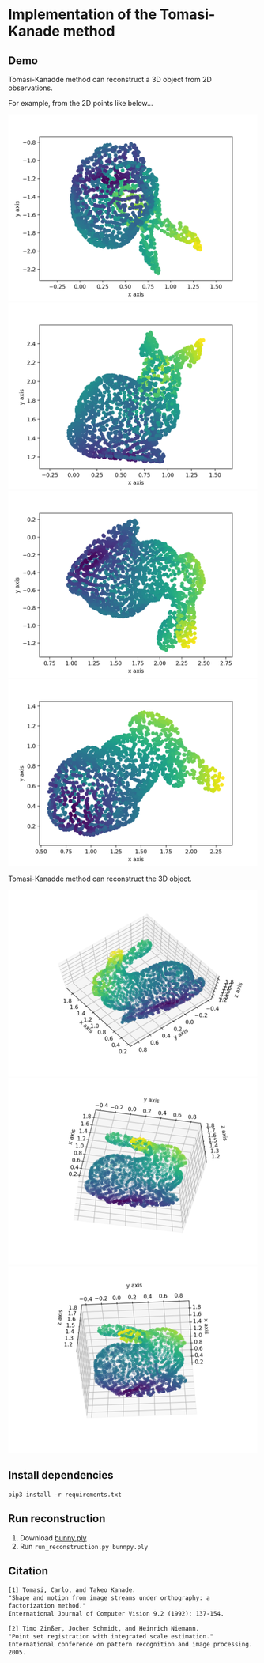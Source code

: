 # Implementation of the Tomasi-Kanade method

## Demo

Tomasi-Kanadde method can reconstruct a 3D object from 2D observations.

For example, from the 2D points like below...

![](images/projected2d-1.png)
![](images/projected2d-2.png)
![](images/projected2d-3.png)
![](images/projected2d-4.png)

Tomasi-Kanadde method can reconstruct the 3D object.

![](images/reconstructed-1.png)
![](images/reconstructed-2.png)
![](images/reconstructed-3.png)

## Install dependencies

```
pip3 install -r requirements.txt
```

## Run reconstruction

1. Download [bunny.ply](https://raw.githubusercontent.com/opencv/opencv/master/samples/cpp/tutorial_code/viz/bunny.ply)
2. Run `run_reconstruction.py bunnpy.ply`

## Citation

```
[1] Tomasi, Carlo, and Takeo Kanade. 
"Shape and motion from image streams under orthography: a factorization method." 
International Journal of Computer Vision 9.2 (1992): 137-154.
```

```
[2] Timo Zinßer, Jochen Schmidt, and Heinrich Niemann. 
"Point set registration with integrated scale estimation." 
International conference on pattern recognition and image processing. 2005.
```
